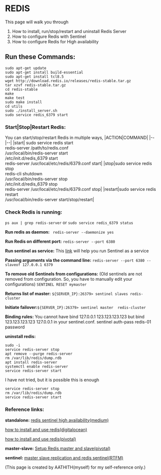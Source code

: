 # REDIS
This page will walk you through 
1. How to install,  run/stop/restart and uninstall Redis Server
2. How to configure Redis with Sentinel
3. How to configure Redis for High availability

## Run these Commands:
```
sudo apt-get update 
sudo apt-get install build-essential
sudo apt-get install tcl8.5
wget http://download.redis.io/releases/redis-stable.tar.gz
tar xzvf redis-stable.tar.gz
cd redis-stable
make
make test
sudo make install
cd utils
sudo ./install_server.sh
sudo service redis_6379 start
```
### Start|Stop|Restart Redis:
You can start/stop/restart Redis in multiple ways,
|ACTION|COMMAND|
|--|--|
|start| sudo service redis start<br>redis-server /path/to/redis.conf<br>/usr/local/bin/redis-server start<br>/etc/init.d/redis_6379 start<br>redis-server /usr/local/etc/redis/6379.conf start|
|stop|sudo service redis stop<br>redis-cli shutdown<br>/usr/local/bin/redis-server stop<br>/etc/init.d/redis_6379 stop<br>redis-server /usr/local/etc/redis/6379.conf stop|
|restart|sudo service redis restart<br>/usr/local/bin/redis-server start/stop/restart|

### Check Redis is running:
`ps aux | grep redis-server` or `sudo service redis_6379 status`

**Run redis as daemon:** ` redis-server --daemonize yes`

**Run Redis on different port:** `redis-server --port 6380`

**Run sentinel as service:** This [link](https://gist.github.com/DeviaVir/5431730) will help you run Sentinel as a service 

**Passing arguments via the command line:**
`redis-server --port 6380 --slaveof 127.0.0.1 6379`

**To remove old Sentinels from configurations:**
(Old sentinels are not removed from configuration. So, you have to manually edit your configurations) 
`SENTINEL RESET mymaster`

**Returns list of master:** `${SERVER_IP}:26379> sentinel slaves redis-cluster`

**Initiate failover:**`${SERVER_IP}:26379> sentinel master  redis-cluster`

**Binding rules:** 
You cannot have bind 127.0.0.1 123.123.123.123 but bind 123.123.123.123 127.0.0.1 in your sentinel.conf.
sentinel auth-pass redis-01 password 

**uninstall redis:**

    sudo -i
    service redis-server stop
    apt remove --purge redis-server
    rm /var/lib/redis/dump.rdb
    apt install redis-server
    systemctl enable redis-server
    service redis-server start

I have not tried, but it is possible this is enough

    service redis-server stop
    rm /var/lib/redis/dump.rdb
    service redis-server start


### Reference links:
**standalone:**
[redis sentinel high availability(medium)](https://medium.com/@amila922/redis-sentinel-high-availability-everything-you-need-to-know-from-dev-to-prod-complete-guide-deb198e70ea6)

[how to install and use redis(digitalocean)](https://www.digitalocean.com/community/tutorials/how-to-install-and-use-redis)

[how to install and use redis(pivotal)](https://community.pivotal.io/s/article/How-to-install-and-use-Redis-on-Linux)

**master-slave:**
[Setup Redis master and slave(pivotal)](https://community.pivotal.io/s/article/How-to-setup-Redis-master-and-slave-replication)

**sentinel:**
[master slave replication and redis sentinel(RTFM)](https://rtfm.co.ua/en/redis-replication-part-2-master-slave-replication-and-redis-sentinel/)


(This page is created by AATHITH(myself) for my self-reference only.)

